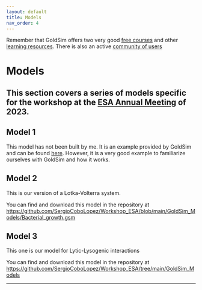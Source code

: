 ```yaml
---
layout: default
title: Models
nav_order: 4
---
```


Remember that GoldSim offers two very good [free courses](https://www.goldsim.com/Web/Customers/Education/Overview/) and other [learning resources](https://www.goldsim.com/Web/Customers/). There is also an active [community of users](https://www.goldsim.com/Web/Customers/Community/)

# Models

This section covers a series of models specific for the workshop at the [ESA Annual Meeting](https://esa.org/portland2023/) of 2023. 
---

## Model 1
This model has not been built by me. It is an example provided by GoldSim and can be found [here](https://www.goldsim.com/Courses/BasicGoldSim/Unit3/Lesson2/). However, it is a very good example to familiarize ourselves with GoldSim and how it works.

## Model 2
This is our version of a Lotka-Volterra system.

You can find and download this model in the repository at <https://github.com/SergioCoboLopez/Workshop_ESA/blob/main/GoldSim_Models/Bacterial_growth.gsm>

## Model 3
This one is our model for Lytic-Lysogenic interactions

You can find and download this model in the repository at <https://github.com/SergioCoboLopez/Workshop_ESA/tree/main/GoldSim_Models>

---
